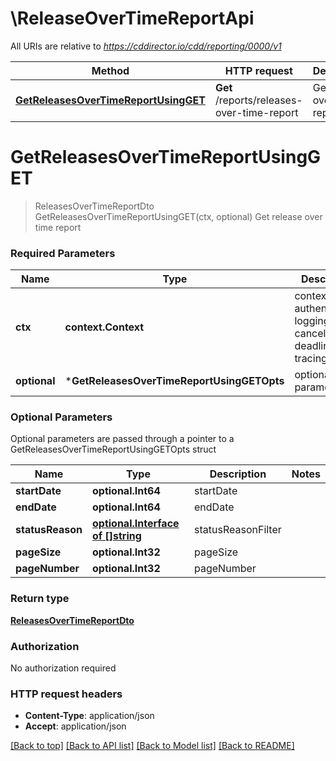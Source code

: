 # \ReleaseOverTimeReportApi

All URIs are relative to *https://cddirector.io/cdd/reporting/0000/v1*

Method | HTTP request | Description
------------- | ------------- | -------------
[**GetReleasesOverTimeReportUsingGET**](ReleaseOverTimeReportApi.md#GetReleasesOverTimeReportUsingGET) | **Get** /reports/releases-over-time-report | Get release over time report


# **GetReleasesOverTimeReportUsingGET**
> ReleasesOverTimeReportDto GetReleasesOverTimeReportUsingGET(ctx, optional)
Get release over time report

### Required Parameters

Name | Type | Description  | Notes
------------- | ------------- | ------------- | -------------
 **ctx** | **context.Context** | context for authentication, logging, cancellation, deadlines, tracing, etc.
 **optional** | ***GetReleasesOverTimeReportUsingGETOpts** | optional parameters | nil if no parameters

### Optional Parameters
Optional parameters are passed through a pointer to a GetReleasesOverTimeReportUsingGETOpts struct

Name | Type | Description  | Notes
------------- | ------------- | ------------- | -------------
 **startDate** | **optional.Int64**| startDate | 
 **endDate** | **optional.Int64**| endDate | 
 **statusReason** | [**optional.Interface of []string**](string.md)| statusReasonFilter | 
 **pageSize** | **optional.Int32**| pageSize | 
 **pageNumber** | **optional.Int32**| pageNumber | 

### Return type

[**ReleasesOverTimeReportDto**](ReleasesOverTimeReportDto.md)

### Authorization

No authorization required

### HTTP request headers

 - **Content-Type**: application/json
 - **Accept**: application/json

[[Back to top]](#) [[Back to API list]](../README.md#documentation-for-api-endpoints) [[Back to Model list]](../README.md#documentation-for-models) [[Back to README]](../README.md)

